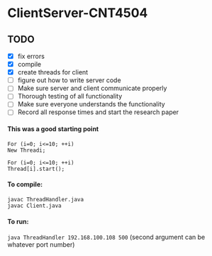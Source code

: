 # ClientServer-CNT4504
## TODO
- [x] fix errors
- [x] compile
- [x] create threads for client
- [ ] figure out how to write server code
- [ ] Make sure server and client communicate properly
- [ ] Thorough testing of all functionality
- [ ] Make sure everyone understands the functionality
- [ ] Record all response times and start the research paper

#### This was a good starting point
```
For (i=0; i<=10; ++i)
New Threadi;
```
```
For (i=0; i<=10; ++i)
Thread[i].start();
```

#### To compile: 
```
javac ThreadHandler.java
javac Client.java
```
#### To run: 
`java ThreadHandler 192.168.100.108 500` (second argument can be whatever port number)

